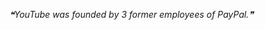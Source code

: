 <!--STARTS_HERE_QUOTE_README-->
<i>❝YouTube was founded by 3 former employees of PayPal.❞</i>
<!--ENDS_HERE_QUOTE_README-->
